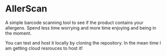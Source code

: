 # AllerScan

A simple barcode scanning tool to see if the product contains your allergens. Spend less time worrying and more time enjoying and being in the moment.

You can test and host it locally by cloning the repository. In the mean time I am getting cloud resrouces to host it!

